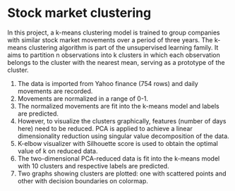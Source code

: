 # Stock market clustering
In this project, a k-means clustering model is trained to group companies with similar stock market movements over a period of three years.
The k-means clustering algorithm is part of the unsupervised learning family. It aims to partition n observations into k clusters in which each observation belongs to the cluster with the nearest mean, serving as a prototype of the cluster.
1. The data is imported from Yahoo finance (754 rows) and daily movements are recorded.
2. Movements are normalized in a range of 0-1.
3. The normalized movements are fit into the k-means model and labels are predicted.
4. However, to visualize the clusters graphically, features (number of days here) need to be reduced. PCA is applied to achieve a linear dimensionality reduction using singular value decomposition of the data.
5. K-elbow visualizer with Silhouette score is used to obtain the optimal value of k on reduced data.
6. The two-dimensional PCA-reduced data is fit into the k-means model with 10 clusters and respective labels are predicted.
7. Two graphs showing clusters are plotted: one with scattered points and other with decision boundaries on colormap.
